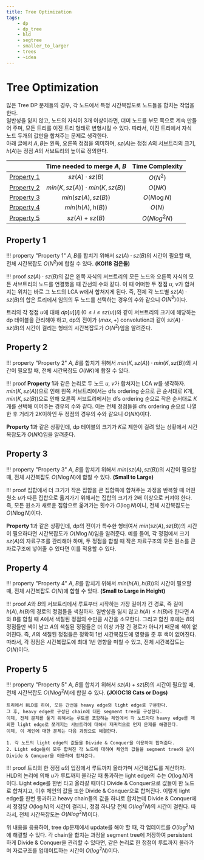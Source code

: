 ```yaml
---
title: Tree Optimization
tags:
    - dp
    - dp_tree
    - hld
    - segtree
    - smaller_to_larger
    - trees
    - ~idea
---
```


# Tree Optimization

많은 Tree DP 문제들의 경우, 각 노드에서 특정 시간복잡도로 노드들을 합치는 작업을 한다.  
일반성을 잃지 않고, 노드의 자식이 3개 이상이라면, 더미 노드를 부모 쪽으로 계속 만들어 주며, 모든 트리를 이진 트리 형태로 변형시킬 수 있다.
따라서, 이진 트리에서 자식 노드 두개의 값만을 합쳐주는 문제로 생각한다.  
아래 글에서 $A, B$는 왼쪽, 오른쪽 정점을 의미하며, $sz(A)$는 정점 $A$의 서브트리의 크기, $h(A)$는 정점 $A$의 서브트리의 높이로 정의한다.

<center>

|                             |    Time needed to merge $A$, $B$    | Time Complexity |
|:---------------------------:|:-----------------------------------:|:---------------:|
| [Property 1](./#property-1) |         $sz(A) \cdot sz(B)$         |     $O(N^2)$    |
| [Property 2](./#property-2) | $min(K, sz(A)) \cdot min(K, sz(B))$ |     $O(NK)$     |
| [Property 3](./#property-3) |         $min(sz(A), sz(B))$         |    $O(N\log N)$   |
| [Property 4](./#property-4) |          $min(h(A), h(B))$          |      $O(N)$     |
| [Property 5](./#property-5) |            $sz(A)+sz(B)$            |   $O(Nlog^2N)$  |

</center>

## Property 1

!!! property "Property 1"
    $A, B$를 합치기 위해서 $sz(A) \cdot sz(B)$의 시간이 필요할 때, 전체 시간복잡도 $O(N^2)$에 합칠 수 있다.
    **(KOI18 검은돌)**

!!! proof
    $sz(A) \cdot sz(B)$의 값은 왼쪽 자식의 서브트리의 모든 노드와 오른쪽 자식의 모든 서브트리의 노드를 연결했을 때 간선의 수와 같다.
    이 때 어떠한 두 정점 $u$, $v$가 합쳐지는 위치는 바로 그 노드의 LCA $w$에서 합쳐지게 된다.
    즉, 전체 각 노드별 $sz(A) \cdot sz(B)$의 합은 트리에서 임의의 두 노드를 선택하는 경우의 수와 같으니 $O(N^2)$이다.

트리의 각 정점 $u$에 대해 $dp[u][i]$ $(0 \le i \le sz(u))$와 같이 서브트리의 크기에 해당하는 dp 테이블을 관리해야 하고, dp의 전이가 $(max, +)$ convolution과 같이 $sz(A) \cdot sz(B)$의 시간이 걸리는 형태의 시간복잡도가 $O(N^2)$임을 알려준다.

## Property 2

!!! property "Property 2"
    $A$, $B$를 합치기 위해서 $min(K, sz(A)) \cdot min(K, sz(B))$의 시간이 필요할 때, 전체 시간복잡도 $O(NK)$에 합칠 수 있다.

!!! proof
    **Property 1**과 같은 논리로 두 노드 $u$, $v$가 합쳐지는 LCA $w$를 생각하자.
    $min(K, sz(A))$으로 인해 왼쪽 서브트리에서는 dfs ordering 순으로 큰 순서대로 $K$개, $min(K, sz(B))$으로 인해 오른쪽 서브트리에서는 dfs ordering 순으로 작은 순서대로 $K$개를 선택해 이어주는 경우의 수와 같다.
    이는 전체 정점들을 dfs ordering 순으로 나열한 후 거리가 $2K$이하인 두 정점의 경우의 수와 같으니 $O(NK)$이다.

**Property 1**과 같은 상황인데, dp 테이블의 크기가 $K$로 제한이 걸려 있는 상황에서 시간복잡도가 $O(NK)$임을 알려준다.

## Property 3

!!! property "Property 3"
    $A$, $B$를 합치기 위해서 $min(sz(A), sz(B))$의 시간이 필요할 때, 전체 시간복잡도 $O(N\log N)$에 합칠 수 있다.
    **(Small to Large)**

!!! proof
    집합에서 더 크기가 작은 집합을 큰 집합쪽에 합쳐주는 과정을 반복할 때 어떤 원소 $u$가 다른 집합으로 옮겨가기 위해서는 집합의 크기가 2배 이상으로 커져야 한다.
    즉, 모든 원소가 새로운 집합으로 옮겨가는 횟수가 $O(\log N)$이니, 전체 시간복잡도는 $O(N\log N)$이다.

**Property 1**과 같은 상황인데, dp의 전이가 특수한 형태여서 $min(sz(A), sz(B))$의 시간이 필요하다면 시간복잡도가 $O(N\log N)$임을 알려준다.
예를 들어, 각 정점에서 크기 $sz(A)$의 자료구조를 관리해야 하며, 두 정점을 합칠 때 작은 자료구조의 모든 원소를 큰 자료구조에 넣어줄 수 있다면 이를 적용할 수 있다.

## Property 4

!!! property "Property 4"
    $A$, $B$를 합치기 위해서 $min(h(A), h(B))$의 시간이 필요할 때, 전체 시간복잡도 $O(N)$에 합칠 수 있다.
    **(Small to Large in Height)**

!!! proof
    $A$와 $B$의 서브트리에서 루트부터 시작하는 가장 길이가 긴 경로, 즉 길이 $h(A), h(B)$의 경로의 정점들을 색칠하자.
    일반성을 잃지 않고 $h(A) \le h(B)$라 한다면 $A$와 $B$를 합칠 때 $A$에서 색칠된 정점의 수만큼 시간을 소모한다.
    그리고 합친 후에는 $B$의 정점들만 색이 남고 $A$의 색칠된 정점들은 더 이상 가장 긴 경로가 아니기 때문에 색이 없어진다.
    즉, $A$의 색칠된 정점들은 정확히 $1$번 시간복잡도에 영향을 준 후 색이 없어진다.
    따라서, 각 정점은 시간복잡도에 최대 $1$번 영향을 미칠 수 있고, 전체 시간복잡도는 $O(N)$이다.

## Property 5

!!! property "Property 5"
    $A$, $B$를 합치기 위해서 $sz(A)+sz(B)$의 시간이 필요할 때, 전체 시간복잡도 $O(Nlog^2N)$에 합칠 수 있다.
    **(JOIOC18 Cats or Dogs)**

    트리에서 HLD를 하여, 모든 간선을 heavy edge와 light edge로 구분한다.
    그 후, heavy edge로 구성된 chain에 대한 segment tree를 구성한다.
    이제, 전체 문제를 풀기 위해서는 루트를 포함하는 체인에서 각 노드마다 heavy edge를 제외한 light edge로 쪼개지는 서브트리에 대해서 재귀적으로 먼저 문제를 해결한다.
    이제, 이 체인에 대한 문제는 다음 과정으로 해결한다.

    1. 각 노드의 light edge의 값들을 Divide & Conquer을 이용하여 합쳐준다.
    2. Light edge들이 모두 합쳐진 각 노드에 대하여 체인의 값들을 segment tree와 같이 Divide & Conquer을 이용하여 합쳐준다.

!!! proof
    트리의 한 정점 $u$의 입장에서 루트까지 올라가며 시간복잡도를 계산하자.  
    HLD의 논리에 의해 $u$가 루트까지 올라갈 때 통과하는 light edge의 수는 $O(\log N)$개이다.
    Light edge를 한번 타고 올라갈 때마다 Divide & Conquer으로 값들이 한 노드로 합쳐지고, 이후 체인의 값들 또한 Divide & Conquer으로 합쳐진다.
    이렇게 light edge를 한번 통과하고 heavy chain들의 값을 하나로 합치는데 Divide & Conquer에서 정점당 $O(\log N)$의 시간이 걸리니, 정점 하나당 전체 $O(log^2N)$의 시간이 걸린다.
    따라서, 전체 시간복잡도는 $O(Nlog^2N)$이다.
    
위 내용을 응용하여, tree dp문제에서 update를 해야 할 때, 각 업데이트를 $O(log^2N)$에 해결할 수 있다.
각 chain을 합치는 과정을 segment tree에 저장하여 persistent 하게 Divide & Conquer을 관리할 수 있다면, 같은 논리로 한 정점이 루트까지 올라가며 자료구조를 업데이트하는 시간이 $O(log^2N)$이다.
